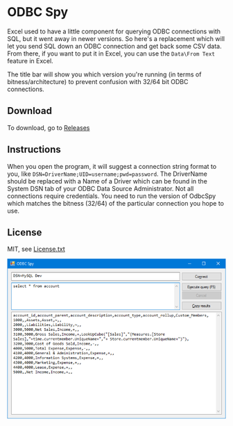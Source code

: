 # ODBC Spy

Excel used to have a little component for querying ODBC connections with SQL, but it went away in newer versions. So here's a replacement which will let you send SQL down an ODBC connection and get back some CSV data. From there, if you want to put it in Excel, you can use the `Data\From Text` feature in Excel.

The title bar will show you which version you're running (in terms of bitness/architecture) to prevent confusion with 32/64 bit ODBC connections.

## Download

To download, go to [Releases](https://github.com/VillageSoftware/OdbcSpy/releases)

## Instructions

When you open the program, it will suggest a connection string format to you, like `DSN=DriverName;UID=username;pwd=password`. The DriverName should be replaced with a Name of a Driver which can be found in the System DSN tab of your ODBC Data Source Administrator. Not all connections require credentials. You need to run the version of OdbcSpy which matches the bitness (32/64) of the particular connection you hope to use.

## License

MIT, see [License.txt](LICENSE.txt)

![Screenshot](odbc-spy-1.png)

